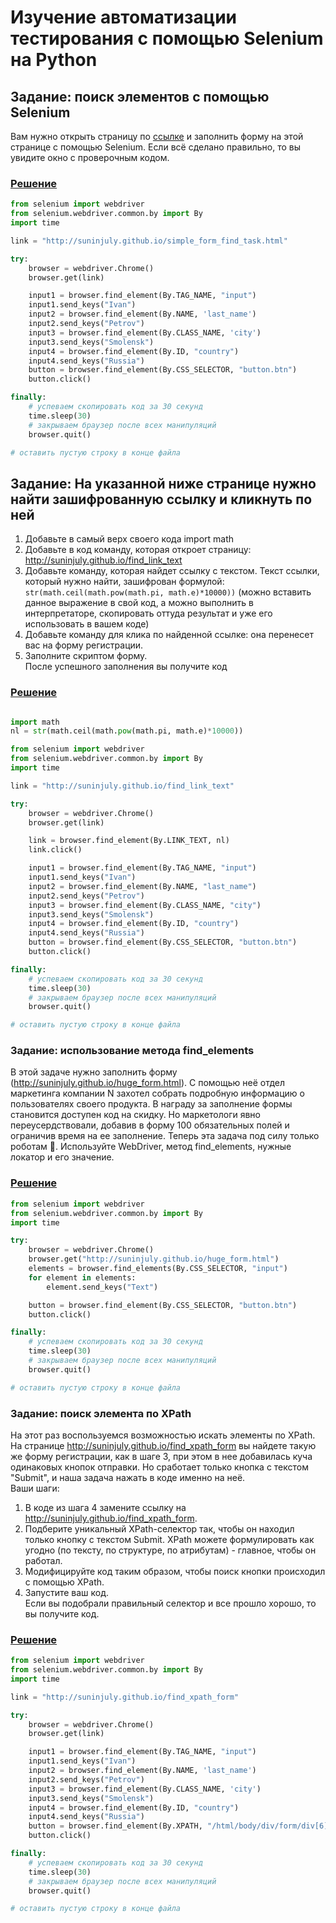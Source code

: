 # Изучение автоматизации тестирования с помощью Selenium на Python

## Задание: поиск элементов с помощью Selenium

Вам нужно открыть страницу по [ссылке](http://suninjuly.github.io/simple_form_find_task.html) и заполнить форму на этой странице с помощью Selenium. Если всё сделано правильно, то вы увидите окно с проверочным кодом.  
### [Решение](https://github.com/N7KA/Selenium_learn/blob/main/Code/lesson6_step4.py)
```Python
from selenium import webdriver
from selenium.webdriver.common.by import By
import time 

link = "http://suninjuly.github.io/simple_form_find_task.html"

try:
    browser = webdriver.Chrome()
    browser.get(link)

    input1 = browser.find_element(By.TAG_NAME, "input")
    input1.send_keys("Ivan")
    input2 = browser.find_element(By.NAME, 'last_name')
    input2.send_keys("Petrov")
    input3 = browser.find_element(By.CLASS_NAME, 'city')
    input3.send_keys("Smolensk")
    input4 = browser.find_element(By.ID, "country")
    input4.send_keys("Russia")
    button = browser.find_element(By.CSS_SELECTOR, "button.btn")
    button.click()

finally:
    # успеваем скопировать код за 30 секунд
    time.sleep(30)
    # закрываем браузер после всех манипуляций
    browser.quit()

# оставить пустую строку в конце файла
```

## Задание: На указанной ниже странице нужно найти зашифрованную ссылку и кликнуть по ней

1. Добавьте в самый верх своего кода import math
1. Добавьте в код команду, которая откроет страницу: http://suninjuly.github.io/find_link_text
1. Добавьте команду, которая найдет ссылку с текстом. Текст ссылки, который нужно найти, зашифрован формулой:  
   `str(math.ceil(math.pow(math.pi, math.e)*10000))` (можно вставить данное выражение в свой код, а можно выполнить в интерпретаторе, скопировать оттуда результат и уже его использовать в вашем коде)
2. Добавьте команду для клика по найденной ссылке: она перенесет вас на форму регистрации.
3. Заполните скриптом форму.  
   После успешного заполнения вы получите код

### [Решение](https://github.com/N7KA/Selenium_learn/blob/main/Code/lesson6_step5.py)
```Python

import math
nl = str(math.ceil(math.pow(math.pi, math.e)*10000))

from selenium import webdriver
from selenium.webdriver.common.by import By
import time 

link = "http://suninjuly.github.io/find_link_text"

try:
    browser = webdriver.Chrome()
    browser.get(link)

    link = browser.find_element(By.LINK_TEXT, nl)
    link.click()

    input1 = browser.find_element(By.TAG_NAME, "input")
    input1.send_keys("Ivan")
    input2 = browser.find_element(By.NAME, "last_name")
    input2.send_keys("Petrov")
    input3 = browser.find_element(By.CLASS_NAME, "city")
    input3.send_keys("Smolensk")
    input4 = browser.find_element(By.ID, "country")
    input4.send_keys("Russia")
    button = browser.find_element(By.CSS_SELECTOR, "button.btn")
    button.click()

finally:
    # успеваем скопировать код за 30 секунд
    time.sleep(30)
    # закрываем браузер после всех манипуляций
    browser.quit()

# оставить пустую строку в конце файла
```

### Задание: использование метода find_elements

В этой задаче нужно заполнить форму (http://suninjuly.github.io/huge_form.html). С помощью неё отдел маркетинга компании N захотел собрать подробную информацию о пользователях своего продукта. В награду за заполнение формы становится доступен код на скидку. Но маркетологи явно переусердствовали, добавив в форму 100 обязательных полей и ограничив время на ее заполнение. Теперь эта задача под силу только роботам 🤖.  Используйте WebDriver, метод find_elements, нужные локатор и его значение.

### [Решение](https://github.com/N7KA/Selenium_learn/blob/main/Code/Leson6_step6.py)
```Python
from selenium import webdriver
from selenium.webdriver.common.by import By
import time

try:
    browser = webdriver.Chrome()
    browser.get("http://suninjuly.github.io/huge_form.html")
    elements = browser.find_elements(By.CSS_SELECTOR, "input")
    for element in elements:
        element.send_keys("Text")

    button = browser.find_element(By.CSS_SELECTOR, "button.btn")
    button.click()

finally:
    # успеваем скопировать код за 30 секунд
    time.sleep(30)
    # закрываем браузер после всех манипуляций
    browser.quit()

# оставить пустую строку в конце файла
```

### Задание: поиск элемента по XPath
На этот раз воспользуемся возможностью искать элементы по XPath.  
На странице http://suninjuly.github.io/find_xpath_form вы найдете такую же форму регистрации, как в шаге 3, при этом в нее добавилась куча одинаковых кнопок отправки. Но сработает только кнопка с текстом "Submit", и наша задача нажать в коде именно на неё.  
Ваши шаги:
1. В коде из шага 4 замените ссылку на  http://suninjuly.github.io/find_xpath_form.
2. Подберите уникальный XPath-селектор так, чтобы он находил только кнопку с текстом Submit. XPath можете формулировать как угодно (по тексту, по структуре, по атрибутам) - главное, чтобы он работал.
3. Модифицируйте код таким образом, чтобы поиск кнопки происходил с помощью XPath.
4. Запустите ваш код.  
   Если вы подобрали правильный селектор и все прошло хорошо, то вы получите код.

### [Решение](https://github.com/N7KA/Selenium_learn/blob/main/Code/Leson6_step7.py)
```Python
from selenium import webdriver
from selenium.webdriver.common.by import By
import time 

link = "http://suninjuly.github.io/find_xpath_form"

try:
    browser = webdriver.Chrome()
    browser.get(link)

    input1 = browser.find_element(By.TAG_NAME, "input")
    input1.send_keys("Ivan")
    input2 = browser.find_element(By.NAME, 'last_name')
    input2.send_keys("Petrov")
    input3 = browser.find_element(By.CLASS_NAME, 'city')
    input3.send_keys("Smolensk")
    input4 = browser.find_element(By.ID, "country")
    input4.send_keys("Russia")
    button = browser.find_element(By.XPATH, "/html/body/div/form/div[6]/button[3]")
    button.click()

finally:
    # успеваем скопировать код за 30 секунд
    time.sleep(30)
    # закрываем браузер после всех манипуляций
    browser.quit()

# оставить пустую строку в конце файла
```